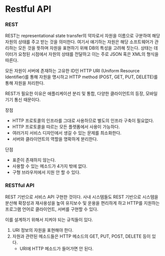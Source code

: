 # Restful API

### REST

REST는 representational state transfer의 약자로서 자원을 이름으로 구분하여 해당 자원의 상태를 주고 받는 것을 의미한다. 여기서 얘기하는 자원은 해당 소프트웨어가 관리하는 모든 것을 뜻하며 자원을 표현하기 위해 DB의 특성을 고려해 짓는다. 상태는 데이터가 요청된 시점에서 자원의 상태를 전달하고 이는 주로 JSON 혹은 XML의 형식을 따른다.

모든 자원이 서버에 존재하는 고유한 ID인 HTTP URI (Uniform Resource Identifier)를 통해 자원을 명시하고 HTTP method (POST, GET, PUT, DELETE)를 통해 자원을 처리한다.

REST가 필요한 이유은 애플리케이션 분리 및 통합, 다양한 클라이언트의 등장, 모바일 기기 통신 때문이다.

장점

- HTTP 프로토콜의 인프라를 그대로 사용하므로 별도의 인프라 구축이 필요없다.
- HTTP 프로토콜을 따르는 모든 플렛폼에서 사용이 가능하다.
- 여러가지 서비스 디자인에서 생길 수 있는 문제를 최소화한다.
- 서버와 클라이언트의 역할을 명확하게 분리한다.

단점

- 표준이 존재하지 않는다.
- 사용할 수 있는 메소드가 4가지 밖에 없다.
- 구형 브라우저에서 지원 안 할 수 있다.

### RESTful API

REST 기반으로 서비스 API 구현한 것이다. 사내 시스템들도 REST 기반으로 시스템을 분산해 확장성과 재사용성을 높여 유지보수 및 운용을 편리하게 하고 HTTP를 지원하는 프로그램 언어로 클라이언트, 서버를 구현할 수 있다.

이를 설계하기 위해서 지켜야 되는 규칙들이 있다.

1. URI 정보의 자원을 표현해야 한다.
2. 자원과 관련된 메소드들은 HTTP 메소드의 GET, PUT, POST, DELETE 등이 있다.
    - URI에 HTTP 메소드가 들어가면 안 된다.